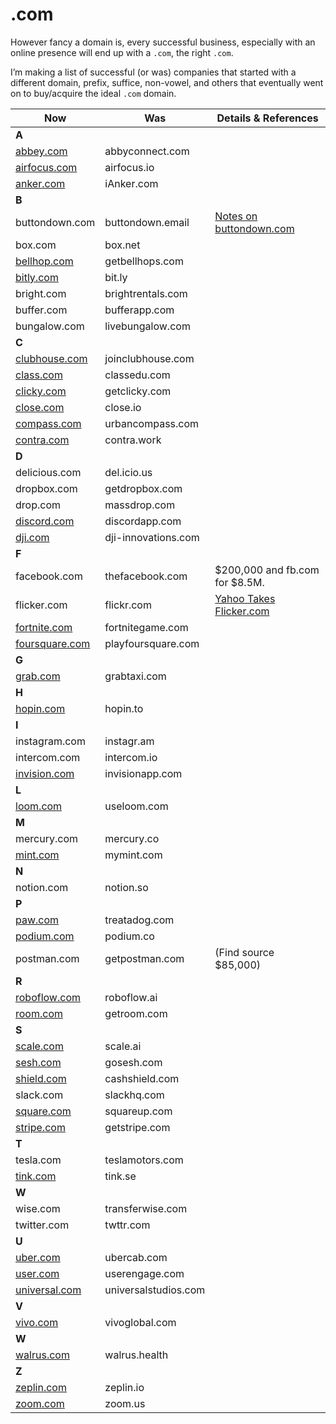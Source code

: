 # .com

However fancy a domain is, every successful business, especially with an online presence will end up with a `.com`, the right `.com`.

I’m making a list of successful (or was) companies that started with a different domain, prefix, suffice, non-vowel, and others that eventually went on to buy/acquire the ideal `.com` domain.

| Now                                      | Was                  | Details & References                                                                                                |
|------------------------------------------|----------------------|---------------------------------------------------------------------------------------------------------------------|
| **A**                                    |                      |                                                                                                                     |
| [abbey.com](https://www.abby.com)        | abbyconnect.com      |                                                                                                                     |
| [airfocus.com](https://airfocus.com/)    | airfocus.io          |                                                                                                                     |
| [anker.com](https://anker.com/)          | iAnker.com           |                                                                                                                     |
| **B**                                    |                      |                                                                                                                     |
| buttondown.com                           | buttondown.email     | [Notes on buttondown.com](https://jmduke.com/posts/microblog/buttondown-dot-com/)                                   |
| box.com                                  | box.net              |                                                                                                                     |
| [bellhop.com](https://bellhops.com)      | getbellhops.com      |                                                                                                                     |
| [bitly.com](https://bitly.com.com)       | bit.ly               |                                                                                                                     |
| bright.com                               | brightrentals.com    |                                                                                                                     |
| buffer.com                               | bufferapp.com        |                                                                                                                     |
| bungalow.com                             | livebungalow.com     |                                                                                                                     |
| **C**                                    |                      |                                                                                                                     |
| [clubhouse.com](https://clubhouse.com)   | joinclubhouse.com    |                                                                                                                     |
| [class.com](https://class.com)           | classedu.com         |                                                                                                                     |
| [clicky.com](https://clicky.com)         | getclicky.com        |                                                                                                                     |
| [close.com](https://close.com)           | close.io             |                                                                                                                     |
| [compass.com](https://compass.com)       | urbancompass.com     |                                                                                                                     |
| [contra.com](https://contra.com)         | contra.work          |                                                                                                                     |
| **D**                                    |                      |                                                                                                                     |
| delicious.com                            | del.icio.us          |                                                                                                                     |
| dropbox.com                              | getdropbox.com       |                                                                                                                     |
| drop.com                                 | massdrop.com         |                                                                                                                     |
| [discord.com](https://discord.com/)      | discordapp.com       |                                                                                                                     |
| [dji.com](https://dji.com/)              | dji-innovations.com  |                                                                                                                     |
| **F**                                    |                      |                                                                                                                     |
| facebook.com                             | thefacebook.com      | $200,000 and fb.com for $8.5M.                                                                                      |
| flicker.com                              | flickr.com           | [Yahoo Takes Flicker.com](https://petapixel.com/2010/06/15/yahoo-finally-takes-control-of-flicker-com-domain-name/) |
| [fortnite.com](https://fortnite.com)     | fortnitegame.com     |                                                                                                                     |
| [foursquare.com](https://foursquare.com) | playfoursquare.com   |                                                                                                                     |
| **G**                                    |                      |                                                                                                                     |
| [grab.com](https://grab.com/)            | grabtaxi.com         |                                                                                                                     |
| **H**                                    |                      |                                                                                                                     |
| [hopin.com](https://hopin.com/)          | hopin.to             |                                                                                                                     |
| **I**                                    |                      |                                                                                                                     |
| instagram.com                            | instagr.am           |                                                                                                                     |
| intercom.com                             | intercom.io          |                                                                                                                     |
| [invision.com](https://invision.com/)    | invisionapp.com      |                                                                                                                     |
| **L**                                    |                      |                                                                                                                     |
| [loom.com](https://www.loom.com)         | useloom.com          |                                                                                                                     |
| **M**                                    |                      |                                                                                                                     |
| mercury.com                              | mercury.co           |                                                                                                                     |
| [mint.com](https://mint.intuit.com)      | mymint.com           |                                                                                                                     |
| **N**                                    |                      |                                                                                                                     |
| notion.com                               | notion.so            |                                                                                                                     |
| **P**                                    |                      |                                                                                                                     |
| [paw.com](https://paw.com)               | treatadog.com        |                                                                                                                     |
| [podium.com](https://podium.com)         | podium.co            |                                                                                                                     |
| postman.com                              | getpostman.com       | (Find source $85,000)                                                                                               |
| **R**                                    |                      |                                                                                                                     |
| [roboflow.com](https://roboflow.com)     | roboflow.ai          |                                                                                                                     |
| [room.com](https://room.com)             | getroom.com          |                                                                                                                     |
| **S**                                    |                      |                                                                                                                     |
| [scale.com](https://scale.com)           | scale.ai             |                                                                                                                     |
| [sesh.com](https://sesh.com)             | gosesh.com           |                                                                                                                     |
| [shield.com](https://shield.com)         | cashshield.com       |                                                                                                                     |
| slack.com                                | slackhq.com          |                                                                                                                     |
| [square.com](https://squareup.com/)      | squareup.com         |                                                                                                                     |
| [stripe.com](https://stripe.com/)        | getstripe.com        |                                                                                                                     |
| **T**                                    |                      |                                                                                                                     |
| tesla.com                                | teslamotors.com      |                                                                                                                     |
| [tink.com](https://tink.com)             | tink.se              |                                                                                                                     |
| **W**                                    |                      |                                                                                                                     |
| wise.com                                 | transferwise.com     |                                                                                                                     |
| twitter.com                              | twttr.com            |                                                                                                                     |
| **U**                                    |                      |                                                                                                                     |
| [uber.com](https://uber.com)             | ubercab.com          |                                                                                                                     |
| [user.com](https://user.com)             | userengage.com       |                                                                                                                     |
| [universal.com](https://universal.com)   | universalstudios.com |                                                                                                                     |
| **V**                                    |                      |                                                                                                                     |
| [vivo.com](https://vivo.com/)            | vivoglobal.com       |                                                                                                                     |
| **W**                                    |                      |                                                                                                                     |
| [walrus.com](https://walrus.com/)        | walrus.health        |                                                                                                                     |
| **Z**                                    |                      |                                                                                                                     |
| [zeplin.com](https://zeplin.com/)        | zeplin.io            |                                                                                                                     |
| [zoom.com](https://zoom.com/)            | zoom.us              |                                                                                                                     |
